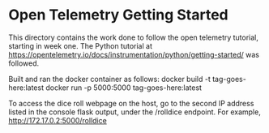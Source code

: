 # Open Telemetry Getting Started
This directory contains the work done to follow the open telemetry tutorial, starting in week one.
The Python tutorial at https://opentelemetry.io/docs/instrumentation/python/getting-started/ was followed.

Built and ran the docker container as follows:
docker build -t tag-goes-here:latest
docker run -p 5000:5000 tag-goes-here:latest

To access the dice roll webpage on the host, go to the second IP address listed in the console flask output,
under the /rolldice endpoint. 
For example, http://172.17.0.2:5000/rolldice